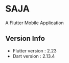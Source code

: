 # SAJA
A Flutter Mobile Application
## Version Info
- Flutter version : 2.23
- Dart version : 2.13.4
